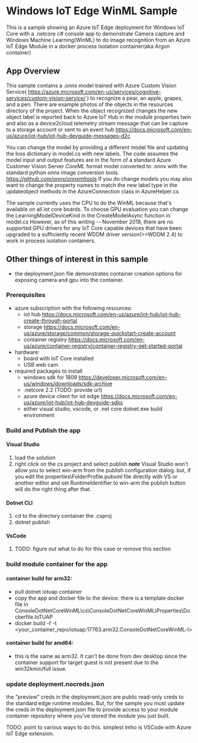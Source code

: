 # Windows IoT Edge WinML Sample

This is a sample showing an Azure IoT Edge deployment for Windows IoT Core with a .netcore c# console app to demonstrate Camera capture and Windows Machine Learning(WinML) to do image recognition from an Azure IoT Edge Module in a docker process isolation container(aka Argon container)

## App Overview
This sample contains a .onnx model trained with Azure Custom Vision Service( https://azure.microsoft.com/en-us/services/cognitive-services/custom-vision-service/ ) to recognize a pear, an apple, grapes, and a pen.
There are example photos of the objects in the resources directory of the project.
When the object recognized changes the new object label is reported back to Azure IoT Hub in the module properties twin and also as a device2cloud
telemetry stream message that can be capture to a storage account or sent to an event hub https://docs.microsoft.com/en-us/azure/iot-hub/iot-hub-devguide-messages-d2c  

You can change the model by providing a different model file and updating the loss dictionary in model.cs with new labels.
The code assumes the model input and output features are in the form of a standard Azure Customer Vision Server *CoreML* format model converted to .onnx with the standard python onnx image conversion tools. https://github.com/onnx/onnxmltools 
If you do change models you may also want to change the property names to match the new label type in the updateobject methods in the AzureConnection class in AzureHelper.cs

The sample currently uses the CPU to do the WinML because that's available on all iot core boards.  To choose GPU evaluation you can change the LearningModelDeviceKind in the CreateModelAsync function in model.cs
However, as of this writing -- November 2018, there are no supported GPU drivers for any IoT Core capable devices that have been upgraded to a sufficiently recent WDDM driver version(>=WDDM 2.4) to work in process isolation containers.

## Other things of interest in this sample
* the deployment.json file demonstrates container creation options for exposing camera and gpu into the container.

### Prerequisites
* azure subscription with the following resources:
    * iot hub https://docs.microsoft.com/en-us/azure/iot-hub/iot-hub-create-through-portal
    * storage  https://docs.microsoft.com/en-us/azure/storage/common/storage-quickstart-create-account
    * container registry  https://docs.microsoft.com/en-us/azure/container-registry/container-registry-get-started-portal
* hardware:
    * board with IoT Core installed
    * USB web cam
* required packages to install
    * windows sdk for 1809 https://developer.microsoft.com/en-us/windows/downloads/sdk-archive
    * .netcore 2.2 (TODO: provide url)    
    * azure device client for iot edge https://docs.microsoft.com/en-us/azure/iot-hub/iot-hub-devguide-sdks
    * either visual studio, vscode, or .net core dotnet.exe build environment

### Build and Publish the app
#### Visual Studio
1. load the solution
2. right click on the cs project and select publish
    __*note*__ Visual Studio won't allow you to select win-arm from the publish configuration dialog. but, if you edit the properties\FolderProfile.pubxml file directly with VS or another editor and set RuntimeIdentifier to win-arm the publish button will
    do the right thing after that.
#### Dotnet CLI
1. cd to the directory container the .csproj
2. dotnet publish
#### VsCode
1. TODO: figure out what to do for this case or remove this section


### build module container for the app

#### container build for arm32:
* pull dotnet iotuap container
* copy the app and docker file to the device.  there is a template docker file in ConsoleDotNetCoreWinML\cs\ConsoleDotNetCoreWinML\Properties\Dockerfile.IoTUAP
* docker build -f <path to dockerfile> -t <your_container_repo/iotuap:17763.arm32.ConsoleDotNetCoreWinML-l>

#### container build for amd64:
* this is the same as arm32. It can't be done from dev desktop since the container support for target guest is not present due to the win32kmin/full issue.

### update deployment.nocreds.json
the "preview" creds in the deployment.json are public read-only creds to the standard edge runtime modules.
But, for the sample you must update the creds in the deployment.json file to provide access to your module container repository where you've stored the module you just built.

TODO: point to various ways to do this.
simplest imho is VSCode with Azure IoT Edge extension.






